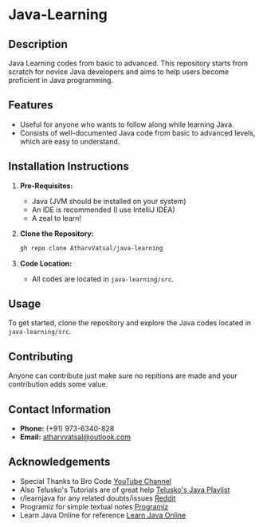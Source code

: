# Java-Learning

## Description

Java Learning codes from basic to advanced. This repository starts from scratch for novice Java developers and aims to help users become proficient in Java programming.

## Features

- Useful for anyone who wants to follow along while learning Java.
- Consists of well-documented Java code from basic to advanced levels, which are easy to understand.

## Installation Instructions

1. **Pre-Requisites:**
   - Java (JVM should be installed on your system)
   - An IDE is recommended (I use IntelliJ IDEA)
   - A zeal to learn!

2. **Clone the Repository:**
   ```bash
   gh repo clone AtharvVatsal/java-learning
   ```

3. **Code Location:**
   - All codes are located in `java-learning/src`.

## Usage

To get started, clone the repository and explore the Java codes located in `java-learning/src`.

## Contributing
Anyone can contribute just make sure no repitions are made and your contribution adds some value.

## Contact Information

- **Phone:** (+91) 973-6340-828
- **Email:** atharvvatsal@outlook.com

## Acknowledgements

- Special Thanks to Bro Code [YouTube Channel](https://www.youtube.com/@BroCodez)
- Also Telusko's Tutorials are of great help [Telusko's Java Playlist](https://www.youtube.com/playlist?list=PLsyeobzWxl7pe_IiTfNyr55kwJPWbgxB5)
- r/learnjava for any related doubts/issues [Reddit](https://www.reddit.com/r/learnjava)
- Programiz for simple textual notes [Programiz](https://www.programiz.com/java-programming)
- Learn Java Online for reference [Learn Java Online](https://www.learnjavaonline.org)
